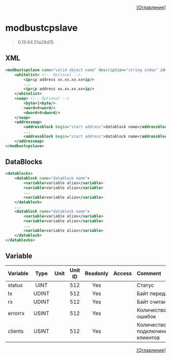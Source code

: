 <p align='right'><a href='index.html'>[Оглавление]</a></p>

# modbustcpslave
> 0.19.64.51a28d15
## XML
````xml
<modbustcpslave name="valid object name" description="string index" id="0" port="502" count_error="3" security="0" maxclient="8" >
	<whitelist> <!-- Optional -->
		<ip>ip address xx.xx.xx.xx<ip/>
		...
		<ip>ip address xx.xx.xx.xx<ip/>
	</whitelist>
	<swap> <!-- Optional -->
		<byte>1<byte/>
		<word>0<word/>
		<dword>0<dword/>
	</swap>
	<addressmap>
		<addressblock begin="start address">datablock name</addressblock>
		...
		<addressblock begin="start address">datablock name</addressblock>
	</addressmap>
</modbustcpslave>
````
## DataBlocks
````xml
<datablocks>
	<datablock name="datablock name">
		<variable>variable alias</variable>
		<variable>variable alias</variable>
		...
		<variable>variable alias</variable>
	</datablock>
	...
	<datablock name="datablock name">
		<variable>variable alias</variable>
		<variable>variable alias</variable>
		...
		<variable>variable alias</variable>
	</datablock>
</datablocks>
````

## Variable
Variable | Type | Unit | Unit ID | Readonly | Access | Comment
:-- |:--:|:--:|:--:|:--:|:-- |:--
status | UINT |  | 512 | Yes |   | Статус
tx | UDINT |  | 512 | Yes |   | Байт передано
rx | UDINT |  | 512 | Yes |   | Байт считано
errorrx | USINT |  | 512 | Yes |   | Количество ошибок
clients | USINT |  | 512 | Yes |   | Количество подключенных клиентов


<p align='right'><a href='index.html'>[Оглавление]</a></p>

